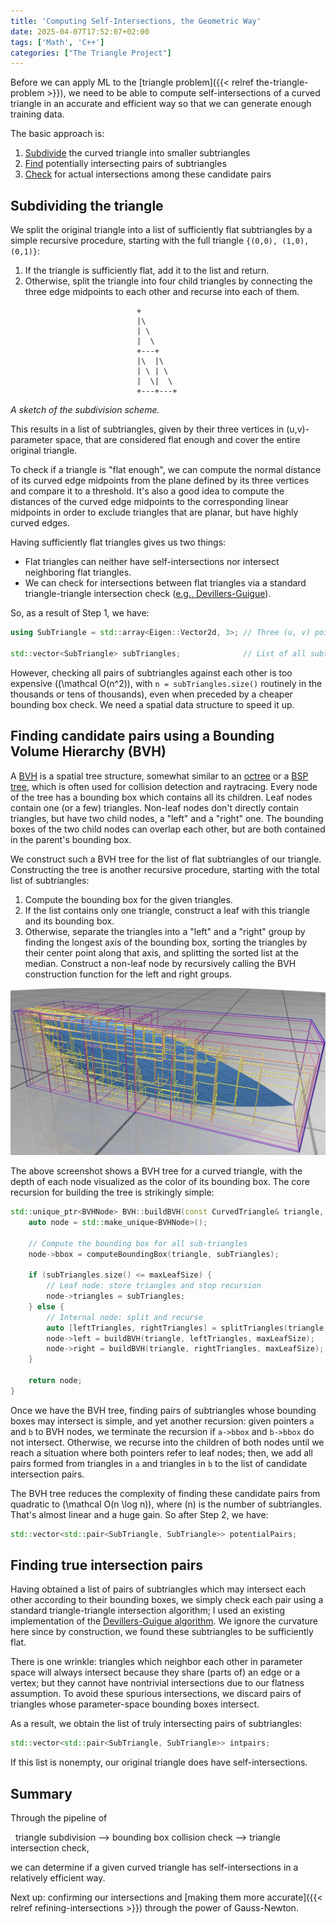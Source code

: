 ```yaml
---
title: 'Computing Self-Intersections, the Geometric Way'
date: 2025-04-07T17:52:07+02:00
tags: ['Math', 'C++']
categories: ["The Triangle Project"]
---
```


Before we can apply ML to the [triangle problem]({{< relref the-triangle-problem >}}), we need to be able to
compute self-intersections of a curved triangle in an accurate and efficient way so that we can generate enough training data.

The basic approach is:
1. [Subdivide](#subdividing-the-triangle) the curved triangle into smaller subtriangles
2. [Find](#finding-candidate-pairs-using-a-bounding-volume-hierarchy-bvh) potentially intersecting pairs of subtriangles
3. [Check](#finding-true-intersection-pairs) for actual intersections among these candidate pairs

## Subdividing the triangle

We split the original triangle into a list of sufficiently flat subtriangles by a simple recursive
procedure, starting with the full triangle ``{(0,0), (1,0), (0,1)}``:

1. If the triangle is sufficiently flat, add it to the list and return.
2. Otherwise, split the triangle into four child triangles by connecting the three edge midpoints to each other
   and recurse into each of them.

<figure style="max-width:100px; margin-left:auto; margin-right:auto">

```goat
+
|\
| \
|  \
+---+
|\  |\
| \ | \
|  \|  \
+---+---+
```
</figure>

*A sketch of the subdivision scheme.*

This results in a list of subtriangles, given by their three vertices in (u,v)-parameter space, that are
considered flat enough and cover the entire original triangle.

To check if a triangle is "flat enough", we can compute the normal distance of its curved edge midpoints
from the plane defined by its three vertices and compare it to a threshold. It's also a good idea to compute the
distances of the curved edge midpoints to the corresponding linear midpoints in order to exclude triangles that are
planar, but have highly curved edges.

Having sufficiently flat triangles gives us two things:
- Flat triangles can neither have self-intersections nor intersect neighboring flat triangles.
- We can check for intersections between flat triangles via a standard triangle-triangle intersection check
  ([e.g., Devillers-Guigue](https://raw.githubusercontent.com/erich666/jgt-code/master/Volume_08/Number_1/Guigue2003/tri_tri_intersect.c)).

So, as a result of Step 1, we have:
```C++
using SubTriangle = std::array<Eigen::Vector2d, 3>; // Three (u, v) points

std::vector<SubTriangle> subTriangles;              // List of all subtriangles
```

However, checking all pairs of subtriangles against each other is too expensive (\(\mathcal O(n^2)\), with
``n = subTriangles.size()`` routinely in the thousands or tens of thousands), even when preceded by
a cheaper bounding box check. We need a spatial data structure to speed it up.


## Finding candidate pairs using a Bounding Volume Hierarchy (BVH)

A [BVH](https://en.wikipedia.org/wiki/Bounding_volume_hierarchy) is a spatial tree structure, somewhat similar to an
[octree](https://en.wikipedia.org/wiki/Octree) or a [BSP tree](https://en.wikipedia.org/wiki/Binary_space_partitioning),
which is often used for collision detection and raytracing. Every node of the tree has a bounding box which contains all
its children. Leaf nodes contain one (or a few) triangles. Non-leaf nodes don't directly contain triangles, but have
two child nodes, a "left" and a "right" one. The bounding boxes of the two child nodes can overlap each other, but are
both contained in the parent's bounding box.

We construct such a BVH tree for the list of flat subtriangles of our triangle.
Constructing the tree is another recursive procedure, starting with the total list of subtriangles:
1. Compute the bounding box for the given triangles.
2. If the list contains only one triangle, construct a leaf with this triangle and its bounding box.
3. Otherwise, separate the triangles into a "left" and a "right" group by finding the longest axis of
   the bounding box, sorting the triangles by their center point along that axis, and splitting the sorted list at the median.
   Construct a non-leaf node by recursively calling the BVH construction function for the left and right groups.

![BVH](bvh.png)

The above screenshot shows a BVH tree for a curved triangle, with the depth of each node visualized as the color
of its bounding box. The core recursion for building the tree is strikingly simple:

```C++
std::unique_ptr<BVHNode> BVH::buildBVH(const CurvedTriangle& triangle, const std::vector<SubTriangle>& subTriangles, size_t maxLeafSize) {
    auto node = std::make_unique<BVHNode>();

    // Compute the bounding box for all sub-triangles
    node->bbox = computeBoundingBox(triangle, subTriangles);

    if (subTriangles.size() <= maxLeafSize) {
        // Leaf node: store triangles and stop recursion
        node->triangles = subTriangles;
    } else {
        // Internal node: split and recurse
        auto [leftTriangles, rightTriangles] = splitTriangles(triangle, subTriangles, node->bbox);
        node->left = buildBVH(triangle, leftTriangles, maxLeafSize);
        node->right = buildBVH(triangle, rightTriangles, maxLeafSize);
    }

    return node;
}
```

Once we have the BVH tree, finding pairs of subtriangles whose bounding boxes may intersect is simple, and yet another recursion:
given pointers ``a`` and ``b`` to BVH nodes, we terminate the recursion if ``a->bbox`` and ``b->bbox`` do not
intersect. Otherwise, we recurse into the children of both nodes until we reach a situation where both pointers
refer to leaf nodes; then, we add all pairs formed from triangles in ``a`` and triangles in ``b`` to the list of
candidate intersection pairs.

The BVH tree reduces the complexity of finding these candidate pairs from quadratic to \(\mathcal O(n \log n)\),
where \(n\) is the number of subtriangles. That's almost linear and a huge gain. So after Step 2, we have:

```C++
std::vector<std::pair<SubTriangle, SubTriangle>> potentialPairs;
```

## Finding true intersection pairs

Having obtained a list of pairs of subtriangles which may intersect each other according to their bounding boxes, we simply check
each pair using a standard triangle-triangle intersection algorithm; I used an existing implementation of the
[Devillers-Guigue algorithm](https://raw.githubusercontent.com/erich666/jgt-code/master/Volume_08/Number_1/Guigue2003/tri_tri_intersect.c).
We ignore the curvature here since by construction, we found these subtriangles to be sufficiently flat.

There is one wrinkle: triangles which neighbor each other in parameter space will always intersect because they share (parts of)
an edge or a vertex; but they cannot have nontrivial intersections due to our flatness assumption.
To avoid these spurious intersections, we discard pairs of triangles whose parameter-space bounding boxes intersect.

As a result, we obtain the list of truly intersecting pairs of subtriangles:

```C++
std::vector<std::pair<SubTriangle, SubTriangle>> intpairs;
```

If this list is nonempty, our original triangle does have self-intersections.

## Summary

Through the pipeline of

&nbsp; triangle subdivision &LongRightArrow; bounding box collision check &LongRightArrow; triangle intersection check,

we can determine if a given curved triangle has self-intersections in a relatively efficient way.

Next up: confirming our intersections and [making them more accurate]({{< relref refining-intersections >}})
through the power of Gauss-Newton.
